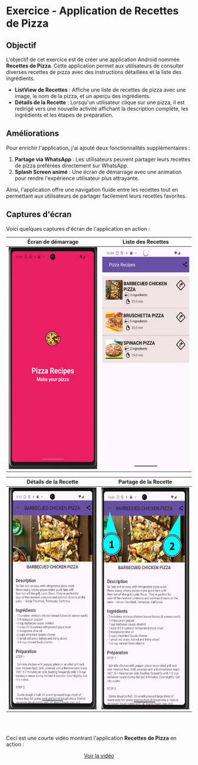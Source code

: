 # Exercice - Application de Recettes de Pizza

## Objectif
L’objectif de cet exercice est de créer une application Android nommée **Recettes de Pizza**. Cette application permet aux utilisateurs de consulter diverses recettes de pizza avec des instructions détaillées et la liste des ingrédients.

- **ListView de Recettes** : Affiche une liste de recettes de pizza avec une image, le nom de la pizza, et un aperçu des ingrédients.
- **Détails de la Recette** : Lorsqu'un utilisateur clique sur une pizza, il est redirigé vers une nouvelle activité affichant la description complète, les ingrédients et les étapes de préparation.

## Améliorations

Pour enrichir l'application, j'ai ajouté deux fonctionnalités supplémentaires :

1. **Partage via WhatsApp** : Les utilisateurs peuvent partager leurs recettes de pizza préférées directement sur WhatsApp.
2. **Splash Screen animé** : Une écran de démarrage avec une animation pour rendre l'expérience utilisateur plus attrayante.

Ainsi, l'application offre une navigation fluide entre les recettes tout en permettant aux utilisateurs de partager facilement leurs recettes favorites.

## Captures d'écran

Voici quelques captures d'écran de l'application en action :

| Écran de démarrage | Liste des Recettes |
| ------------------- | ------------------ |
| <img src="splash_screen.png" width="300" height="600"> | <img src="ListPizza_activity.png" width="300" height="600"> |

| Détails de la Recette | Partage de la Recette |
| ---------------------- | --------------------- |
| <img src="pizzaItem_description.png" width="300" height="600"> | <img src="pizzadescpng.png" width="300" height="600"> |

<br>  
<br>

Ceci est une courte vidéo montrant l'application **Recettes de Pizza** en action :

<div align="center">

[Voir la vidéo](https://github.com/user-attachments/assets/6a3687d2-0688-440c-bbeb-7c2211dbbdd5)

</div>
